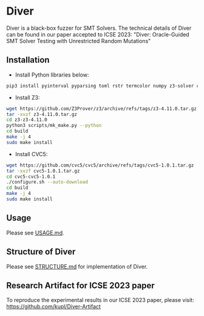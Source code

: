 # Diver

Diver is a black-box fuzzer for SMT Solvers. The technical details of Diver can be found in our paper accepted to ICSE
2023: "Diver: Oracle-Guided SMT Solver Testing with Unrestricted Random Mutations"

## Installation

* Install Python libraries below:

```bash
pip3 install pyinterval pyparsing toml rstr termcolor numpy z3-solver cvc5
```

* Install Z3:

```bash
wget https://github.com/Z3Prover/z3/archive/refs/tags/z3-4.11.0.tar.gz
tar -xvzf z3-4.11.0.tar.gz
cd z3-z3-4.11.0
python3 scripts/mk_make.py --python
cd build
make -j 4
sudo make install
```

* Install CVC5:

```bash
wget https://github.com/cvc5/cvc5/archive/refs/tags/cvc5-1.0.1.tar.gz
tar -xvzf cvc5-1.0.1.tar.gz
cd cvc5-cvc5-1.0.1
./configure.sh --auto-download
cd build
make -j 4 
sudo make install
```

## Usage

Please see [USAGE.md](./USAGE.md).

## Structure of Diver

Please see [STRUCTURE.md](https://github.com/kupl/Diver/blob/main/STRUCTURE.md) for implementation of Diver.

## Research Artifact for ICSE 2023 paper

To reproduce the experimental results in our ICSE 2023 paper, please visit: https://github.com/kupl/Diver-Artifact
